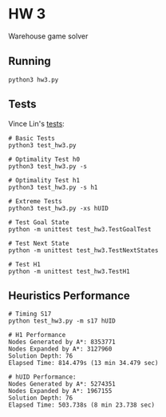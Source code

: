 # HW 3
Warehouse game solver

## Running
```shell
python3 hw3.py
```

## Tests

Vince Lin's [tests](https://gist.github.com/vinlin24/5379704763a06952d91c0af0f52ddbb3):
```shell
# Basic Tests
python3 test_hw3.py

# Optimality Test h0
python3 test_hw3.py -s

# Optimality Test h1
python3 test_hw3.py -s h1

# Extreme Tests
python3 test_hw3.py -xs hUID

# Test Goal State
python -m unittest test_hw3.TestGoalTest

# Test Next State
python -m unittest test_hw3.TestNextStates

# Test H1
python -m unittest test_hw3.TestH1
```

## Heuristics Performance
```shell
# Timing S17
python test_hw3.py -m s17 hUID

# H1 Performance
Nodes Generated by A*: 8353771
Nodes Expanded by A*: 3127960
Solution Depth: 76
Elapsed Time: 814.479s (13 min 34.479 sec)

# hUID Performance:
Nodes Generated by A*: 5274351
Nodes Expanded by A*: 1967155
Solution Depth: 76
Elapsed Time: 503.738s (8 min 23.738 sec)
```



